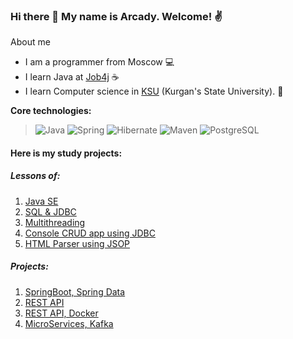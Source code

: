 ### Hi there 👋 My name is Arcady. Welcome! :v:

About me

* I am a programmer from Moscow :computer:
* I learn Java at [Job4j](https://job4j.ru/) :coffee:
* I learn Computer science in [KSU](https://kgsu.ru/eng//) (Kurgan's State University). :office:


<b>Core technologies:</b>
> ![Java](https://img.shields.io/badge/Java-%3E%3D%208-orange) 
![Spring](https://img.shields.io/badge/Spring-%3E2.7-green)
![Hibernate](https://img.shields.io/badge/Hybernate-%3E5.6-red)
![Maven](https://img.shields.io/badge/Maven-%3E4.0-blue)
![PostgreSQL](https://img.shields.io/badge/PostgreSQL-%3E%3D%209-blue)


#### Here is my study projects:
##### Lessons of:
1. [Java SE](https://github.com/Arcady555/job4j_elementary)
2. [SQL & JDBC](https://github.com/Arcady555/job4j_design)
3. [Multithreading](https://github.com/Arcady555/job4j_threads)
4. [Console CRUD app using JDBC](https://github.com/Arcady555/job4j_tracker)
5. [HTML Parser using JSOP](https://github.com/Arcady555/job4j_grabber)

##### Projects:

1. [SpringBoot, Spring Data](https://github.com/Arcady555/job4j_accidents)
2. [REST API](https://github.com/Arcady555/job4j_url_shortcut)
3. [REST API, Docker](https://github.com/Arcady555/job4j_auth)
4. [MicroServices, Kafka](https://github.com/Arcady555/job4j_fast_food)

<!--
**Arcady555/Arcady555** is a ✨ _special_ ✨ repository because its `README.md` (this file) appears on your GitHub profile.

Here are some ideas to get you started:

- 🔭 I’m currently working on ...
- 🌱 I’m currently learning ...
- 👯 I’m looking to collaborate on ...
- 🤔 I’m looking for help with ...
- 💬 Ask me about ...
- 📫 How to reach me: ...
- 😄 Pronouns: ...
- ⚡ Fun fact: ...
-->
